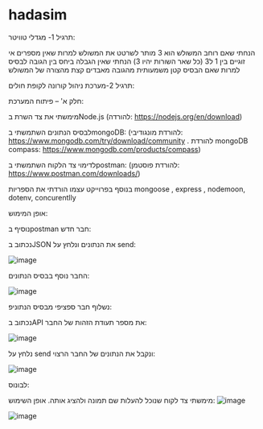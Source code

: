 # hadasim
תרגיל 1- מגדלי טוויטר:

הנחתי שאם רוחב המשולש הוא 3 מותר לשרטט את המשולש למרות שאין מספרים אי זוגיים בין 1 ל3 (כל שאר השורות יהיו 3)
הנחתי שאין הגבלה ביחס בין הגובה לבסיס למרות שאם הבסיס קטן משמעותית מהגובה מאבדים קצת מהצורה של המשולש

תרגיל 2-מערכת ניהול קורונה לקופת חולים:

חלק א' – פיתוח המערכת:

מימשתי את צד השרת בNode.js (להורדה: https://nodejs.org/en/download)

לבסיס הנתונים השתמשתי בmongoDB: (להורדת מונגודיבי: https://www.mongodb.com/try/download/community . להורדת mongoDB compass: https://www.mongodb.com/products/compass)

לדימוי צד הלקוח השתמשתי בpostman: (להורדת פוסטמן: https://www.postman.com/downloads/)

בנוסף בפרוייקט עצמו הורדתי את הספריות mongoose , express , nodemoon, dotenv, concurentlly

אופן המימוש:

נוסיף בpostman חבר חדש:

נכתוב בJSON את הנתונים ונלחץ על send:

![image](https://github.com/talyamos/hadasim/assets/82223855/e9a27336-94e4-4603-a7a4-6d0801084b3c)


החבר נוסף בבסיס הנתונים:

![image](https://github.com/talyamos/hadasim/assets/82223855/c06b073f-a2c3-4850-9507-5a7e22cbfe93)

נשלוף חבר ספציפי מבסיס הנתוניפ:

נכתוב בAPI את מספר תעודת הזהות של החבר:

![image](https://github.com/talyamos/hadasim/assets/82223855/2141a8be-f0de-47f8-9a4b-0dd24d2e212b)

נלחץ על send ונקבל את הנתונים של החבר הרצוי:

![image](https://github.com/talyamos/hadasim/assets/82223855/0862f6fa-d18c-4713-9c3a-01e81f76e2b5)

לבונוס:

מימשתי צד לקוח שנוכל להעלות שם תמונה ולהציג אותה. אופן השימוש:
![image](https://github.com/talyamos/hadasim/assets/82223855/c9739048-90f2-4947-bd53-bc09cf65366d)

![image](https://github.com/talyamos/hadasim/assets/82223855/6a9dccd7-6f66-4fe7-ad73-82044e4d654b)






